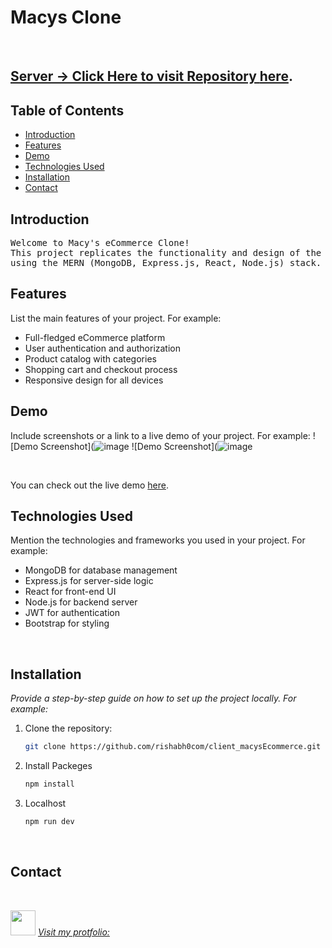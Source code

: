 # Macys Clone

<br>

<a href="https://github.com/rishabh0com/server_macysEcommerce"><h2>Server -> Click Here to visit Repository [here](https://github.com/rishabh0com/server_macysEcommerce).</h2></a>

## Table of Contents
- [Introduction](#introduction)
- [Features](#features)
- [Demo](#demo)
- [Technologies Used](#technologies-used)
- [Installation](#installation)
- [Contact](#contact)

## Introduction
<pre>
Welcome to Macy's eCommerce Clone! 
This project replicates the functionality and design of the famous Macy's online store,
using the MERN (MongoDB, Express.js, React, Node.js) stack.
</pre>

## Features
List the main features of your project. For example:
- Full-fledged eCommerce platform
- User authentication and authorization
- Product catalog with categories
- Shopping cart and checkout process
- Responsive design for all devices

## Demo
Include screenshots or a link to a live demo of your project. For example:
![Demo Screenshot](![image](![image](https://github.com/rishabh0com/client_macysEcommerce/blob/main/src/assets/home.png))
![Demo Screenshot](![image](![image](https://github.com/rishabh0com/client_macysEcommerce/blob/main/src/assets/login.png))

<br>

You can check out the live demo [here](https://client-macys-ecommerce.vercel.app/).
<br>

## Technologies Used
Mention the technologies and frameworks you used in your project. For example:
- MongoDB for database management
- Express.js for server-side logic
- React for front-end UI
- Node.js for backend server
- JWT for authentication
- Bootstrap for styling
<br>

## Installation

<i>Provide a step-by-step guide on how to set up the project locally. For example:</i>

1. Clone the repository:
   ```bash
   git clone https://github.com/rishabh0com/client_macysEcommerce.git
   
2. Install Packeges
   ```bash
   npm install

3. Localhost
   ```bash
   npm run dev

   
<br>

## Contact
<br>

<img src="https://rishabh-tripathi.vercel.app/assets/logo-CNRgfHXq.png" width="40px" >  <i> [Visit my protfolio:](https://rishabh-tripathi.vercel.app/) </i>


